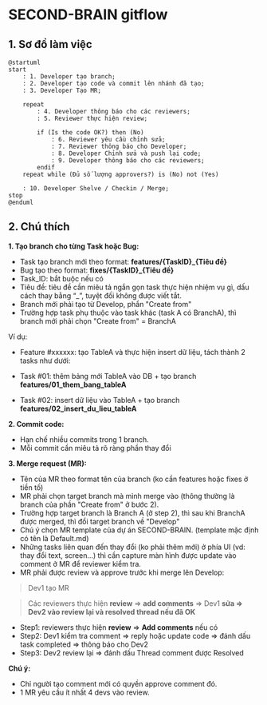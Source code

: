 # SECOND-BRAIN gitflow

## 1. Sơ đồ làm việc

```plantuml
@startuml
start
    : 1. Developer tạo branch;
    : 2. Developer tạo code và commit lên nhánh đã tạo;
    : 3. Developer Tạo MR;

    repeat
        : 4. Developer thông báo cho các reviewers;
        : 5. Reviewer thực hiện review;

        if (Is the code OK?) then (No)
            : 6. Reviewer yêu cầu chỉnh sửa;
            : 7. Reviewer thông báo cho Developer;
            : 8. Developer Chỉnh sửa và push lại code;
            : 9. Developer thông báo cho các reviewers;
        endif
    repeat while (Đủ số lượng approvers?) is (No) not (Yes)
    
    : 10. Developer Shelve / Checkin / Merge;
stop
@enduml
```

## 2. Chú thích

**1. Tạo branch cho từng Task hoặc Bug:**

- Task tạo branch mới theo format: **features/{TaskID}_{Tiêu đề}**
- Bug tạo theo format: **fixes/{TaskID}_{Tiêu đề}**
- Task_ID: bắt buộc nếu có
- Tiêu đề: tiêu đề cần miêu tả ngắn gọn task thực hiện nhiệm vụ gì, dấu cách thay bằng “_”, tuyệt đối không được viết tắt.
- Branch mới phải tạo từ Develop, phần "Create from"
- Trường hợp task phụ thuộc vào task khác (task A có BranchA), thì branch mới phải chọn "Create from" = BranchA

Ví dụ:

- Feature #xxxxxx: tạo TableA và thực hiện insert dữ liệu, tách thành 2 tasks như dưới:

- Task #01: thêm bảng mới TableA vào DB
      + tạo branch **features/01_them_bang_tableA**
- Task #02: insert dữ liệu vào TableA
      + tạo branch **features/02_insert_du_lieu_tableA**

**2. Commit code:**

- Hạn chế nhiều commits trong 1 branch.
- Mỗi commit cần miêu tả rõ ràng phần thay đổi

**3. Merge request (MR):**

- Tên của MR theo format tên của branch (ko cần features hoặc fixes ở tiền tố)
- MR phải chọn target branch mà mình merge vào (thông thường là branch của phần "Create from" ở bước 2).
- Trường hợp target branch là Branch A (ở step 2), thì sau khi BranchA được merged, thì đổi target branch về "Develop"
- Chú ý chọn MR template của dự án SECOND-BRAIN. (template mặc định có tên là Default.md)
- Những tasks liên quan đến thay đổi (ko phải thêm mới) ở phía UI (vd: thay đổi text, screen...) thì cần capture màn hình được update vào comment ở MR để reviewer kiểm tra.
- MR phải được review và approve trước khi merge lên Develop:

> Dev1 tạo MR

> Các reviewers thực hiện **review** => **add comments** => Dev1 **sửa => Dev2 vào review lại và resolved thread nếu đã OK**

- Step1: reviewers thực hiện **review** => **Add comments** nếu có
- Step2: Dev1 kiểm tra comment => reply hoặc update code => đánh dấu task completed => thông báo cho Dev2
- Step3: Dev2 review lại => đánh dấu Thread comment được Resolved

**Chú ý:**

- Chỉ người tạo comment mới có quyền approve comment đó.
- 1 MR yêu cầu ít nhất 4 devs vào review.
